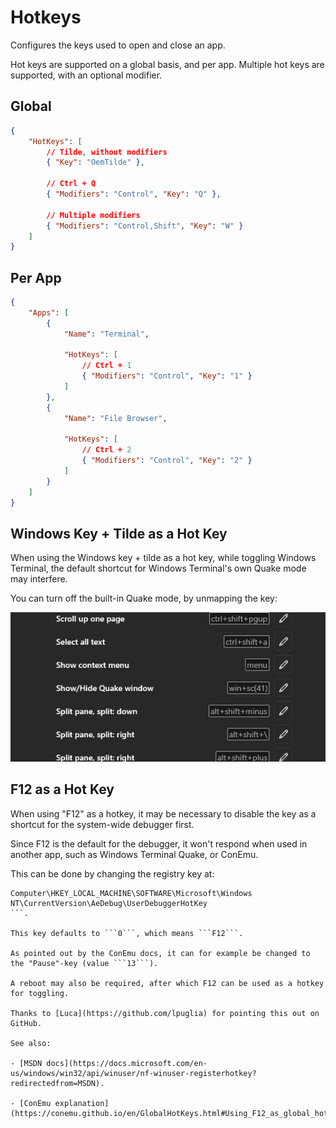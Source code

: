 # Hotkeys

Configures the keys used to open and close an app.

Hot keys are supported on a global basis, and per app.
Multiple hot keys are supported, with an optional modifier.

## Global
```json
{
	"HotKeys": [
		// Tilde, without modifiers
		{ "Key": "OemTilde" },

		// Ctrl + Q
		{ "Modifiers": "Control", "Key": "Q" },

		// Multiple modifiers
		{ "Modifiers": "Control,Shift", "Key": "W" }
	]
}
```

## Per App
```json
{
	"Apps": [
		{
			"Name": "Terminal",

			"HotKeys": [
				// Ctrl + 1
				{ "Modifiers": "Control", "Key": "1" }
			]
		},
		{
			"Name": "File Browser",

			"HotKeys": [
				// Ctrl + 2
				{ "Modifiers": "Control", "Key": "2" }
			]
		}
	]
}
```

## Windows Key + Tilde as a Hot Key

When using the Windows key + tilde as a hot key, while toggling Windows Terminal, the default shortcut for Windows Terminal's own Quake mode may interfere.

You can turn off the built-in Quake mode, by unmapping the key:

![WT Hot Key](../../assets/img/wt-hotkey.png)

## F12 as a Hot Key

When using "F12" as a hotkey, it may be necessary to disable the key as a shortcut for the system-wide debugger first.

Since F12 is the default for the debugger, it won't respond when used in another app, such as Windows Terminal Quake, or ConEmu.

This can be done by changing the registry key at:

```
Computer\HKEY_LOCAL_MACHINE\SOFTWARE\Microsoft\Windows NT\CurrentVersion\AeDebug\UserDebuggerHotKey
```.

This key defaults to ```0```, which means ```F12```.

As pointed out by the ConEmu docs, it can for example be changed to the "Pause"-key (value ```13```).

A reboot may also be required, after which F12 can be used as a hotkey for toggling.

Thanks to [Luca](https://github.com/lpuglia) for pointing this out on GitHub.

See also:

- [MSDN docs](https://docs.microsoft.com/en-us/windows/win32/api/winuser/nf-winuser-registerhotkey?redirectedfrom=MSDN).

- [ConEmu explanation](https://conemu.github.io/en/GlobalHotKeys.html#Using_F12_as_global_hotkey)
